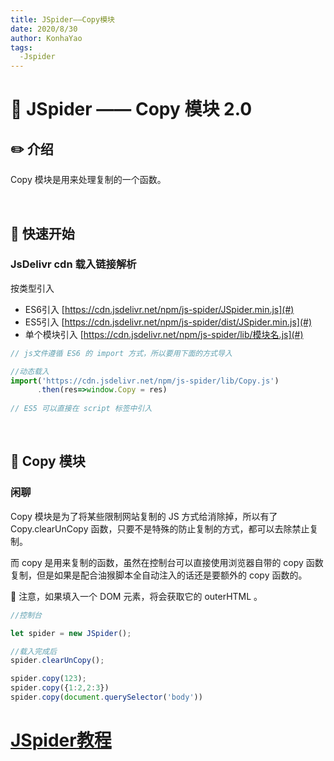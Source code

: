 ```yaml
---
title: JSpider——Copy模块
date: 2020/8/30
author: KonhaYao
tags:
  -Jspider
---
```


# :book: JSpider —— Copy 模块 2.0

## :pencil2: 介绍
Copy 模块是用来处理复制的一个函数。

<br>

## :hammer: 快速开始

### JsDelivr cdn 载入链接解析
按类型引入 
- ES6引入 [https://cdn.jsdelivr.net/npm/js-spider/JSpider.min.js](#)
- ES5引入 [https://cdn.jsdelivr.net/npm/js-spider/dist/JSpider.min.js](#)
- 单个模块引入 [https://cdn.jsdelivr.net/npm/js-spider/lib/模块名.js](#)

```js
// js文件遵循 ES6 的 import 方式，所以要用下面的方式导入

//动态载入
import('https://cdn.jsdelivr.net/npm/js-spider/lib/Copy.js')
      .then(res=>window.Copy = res)
      
// ES5 可以直接在 script 标签中引入
```

<br>

## :book: Copy 模块

### 闲聊
Copy 模块是为了将某些限制网站复制的 JS 方式给消除掉，所以有了 Copy.clearUnCopy 函数，只要不是特殊的防止复制的方式，都可以去除禁止复制。

而 copy 是用来复制的函数，虽然在控制台可以直接使用浏览器自带的 copy 函数复制，但是如果是配合油猴脚本全自动注入的话还是要额外的 copy 函数的。

:bee: 注意，如果填入一个 DOM 元素，将会获取它的 outerHTML 。


```js
//控制台

let spider = new JSpider();

//载入完成后
spider.clearUnCopy();

spider.copy(123);
spider.copy({1:2,2:3})
spider.copy(document.querySelector('body'))
```


# [JSpider教程](../JSpider.md)